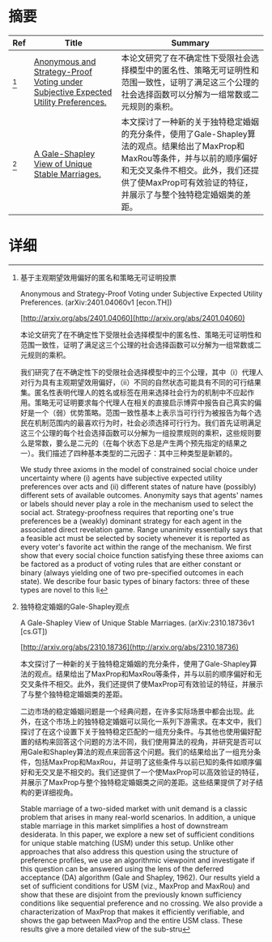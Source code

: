 # 摘要

| Ref | Title | Summary |
| --- | --- | --- |
| [^1] | [Anonymous and Strategy-Proof Voting under Subjective Expected Utility Preferences.](http://arxiv.org/abs/2401.04060) | 本论文研究了在不确定性下受限社会选择模型中的匿名性、策略无可证明性和范围一致性，证明了满足这三个公理的社会选择函数可以分解为一组常数或二元规则的乘积。 |
| [^2] | [A Gale-Shapley View of Unique Stable Marriages.](http://arxiv.org/abs/2310.18736) | 本文探讨了一种新的关于独特稳定婚姻的充分条件，使用了Gale-Shapley算法的观点。结果给出了MaxProp和MaxRou等条件，并与以前的顺序偏好和无交叉条件不相交。此外，我们还提供了使MaxProp可有效验证的特征，并展示了与整个独特稳定婚姻类的差距。 |

# 详细

[^1]: 基于主观期望效用偏好的匿名和策略无可证明投票

    Anonymous and Strategy-Proof Voting under Subjective Expected Utility Preferences. (arXiv:2401.04060v1 [econ.TH])

    [http://arxiv.org/abs/2401.04060](http://arxiv.org/abs/2401.04060)

    本论文研究了在不确定性下受限社会选择模型中的匿名性、策略无可证明性和范围一致性，证明了满足这三个公理的社会选择函数可以分解为一组常数或二元规则的乘积。

    

    我们研究了在不确定性下的受限社会选择模型中的三个公理，其中（i）代理人对行为具有主观期望效用偏好，（ii）不同的自然状态可能具有不同的可行结果集。匿名性表明代理人的姓名或标签在用来选择社会行为的机制中不应起作用。策略无可证明要求每个代理人在相关的直接启示博弈中报告自己真实的偏好是一个（弱）优势策略。范围一致性基本上表示当可行行为被报告为每个选民在机制范围内的最喜欢行为时，社会必须选择可行行为。我们首先证明满足这三个公理的每个社会选择函数可以分解为一组投票规则的乘积，这些规则要么是常数，要么是二元的（在每个状态下总是产生两个预先指定的结果之一）。我们描述了四种基本类型的二元因子：其中三种类型是新颖的。

    We study three axioms in the model of constrained social choice under uncertainty where (i) agents have subjective expected utility preferences over acts and (ii) different states of nature have (possibly) different sets of available outcomes. Anonymity says that agents' names or labels should never play a role in the mechanism used to select the social act. Strategy-proofness requires that reporting one's true preferences be a (weakly) dominant strategy for each agent in the associated direct revelation game. Range unanimity essentially says that a feasible act must be selected by society whenever it is reported as every voter's favorite act within the range of the mechanism. We first show that every social choice function satisfying these three axioms can be factored as a product of voting rules that are either constant or binary (always yielding one of two pre-specified outcomes in each state). We describe four basic types of binary factors: three of these types are novel to this li
    
[^2]: 独特稳定婚姻的Gale-Shapley观点

    A Gale-Shapley View of Unique Stable Marriages. (arXiv:2310.18736v1 [cs.GT])

    [http://arxiv.org/abs/2310.18736](http://arxiv.org/abs/2310.18736)

    本文探讨了一种新的关于独特稳定婚姻的充分条件，使用了Gale-Shapley算法的观点。结果给出了MaxProp和MaxRou等条件，并与以前的顺序偏好和无交叉条件不相交。此外，我们还提供了使MaxProp可有效验证的特征，并展示了与整个独特稳定婚姻类的差距。

    

    二边市场的稳定婚姻问题是一个经典问题，在许多实际场景中都会出现。此外，在这个市场上的独特稳定婚姻可以简化一系列下游需求。在本文中，我们探讨了在这个设置下关于独特稳定匹配的一组充分条件。与其他也使用偏好配置的结构来回答这个问题的方法不同，我们使用算法的视角，并研究是否可以用Gale和Shapley算法的观点来回答这个问题。我们的结果给出了一组充分条件，包括MaxProp和MaxRou，并证明了这些条件与以前已知的条件如顺序偏好和无交叉是不相交的。我们还提供了一个使MaxProp可以高效验证的特征，并展示了MaxProp与整个独特稳定婚姻类之间的差距。这些结果提供了对子结构的更详细视角。

    Stable marriage of a two-sided market with unit demand is a classic problem that arises in many real-world scenarios. In addition, a unique stable marriage in this market simplifies a host of downstream desiderata. In this paper, we explore a new set of sufficient conditions for unique stable matching (USM) under this setup. Unlike other approaches that also address this question using the structure of preference profiles, we use an algorithmic viewpoint and investigate if this question can be answered using the lens of the deferred acceptance (DA) algorithm (Gale and Shapley, 1962). Our results yield a set of sufficient conditions for USM (viz., MaxProp and MaxRou) and show that these are disjoint from the previously known sufficiency conditions like sequential preference and no crossing. We also provide a characterization of MaxProp that makes it efficiently verifiable, and shows the gap between MaxProp and the entire USM class. These results give a more detailed view of the sub-stru
    

